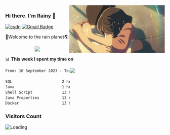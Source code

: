 <img  align='right' height="150" src="https://github.com/LikeRainDay/LikeRainDay/blob/master/pic/img_rain_1.gif?raw=true">



### Hi there. I'm Rainy :lemon:

[![csdn](https://img.shields.io/badge/-csdn-c14438?style=flat-square&logo=c&logoColor=white)](https://blog.csdn.net/qq_15807167)
[![Gmail Badge](https://img.shields.io/badge/-gmail-c14438?style=flat-square&logo=Gmail&logoColor=white&link=mailto:houshuai0816@gmail.com)](mailto:houshuai0816@gmail.com)

🚀Welcome to the rain planet🌎

<center>
<img align='center'  src="https://source.unsplash.com/user/rainyhehe/likes">
</center>

📊 **This week I spent my time on**

<img align='right'   width="300" src="https://github-readme-stats.vercel.app/api?username=LikeRainDay&show_icons=true&title_color=fff&icon_color=79ff97&text_color=9f9f9f&bg_color=151515&count_private=true">

<!--START_SECTION:waka-->

```txt
From: 10 September 2023 - To: 17 September 2023

SQL                      2 hrs 49 mins   ████████████▒░░░░░░░░░░░░   48.98 %
Java                     1 hr 46 mins    ███████▓░░░░░░░░░░░░░░░░░   30.72 %
Shell Script             13 mins         █░░░░░░░░░░░░░░░░░░░░░░░░   04.01 %
Java Properties          13 mins         █░░░░░░░░░░░░░░░░░░░░░░░░   03.97 %
Docker                   13 mins         █░░░░░░░░░░░░░░░░░░░░░░░░   03.80 %
```

<!--END_SECTION:waka-->

### Visitors Count
<img align="left" src = "https://profile-counter.glitch.me/LikeRainDay/count.svg" alt ="Loading">
